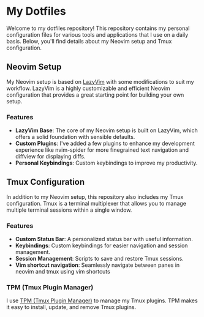 # My Dotfiles

Welcome to my dotfiles repository! This repository contains my personal configuration files for various tools and applications that I use on a daily basis. Below, you'll find details about my Neovim setup and Tmux configuration.

## Neovim Setup

My Neovim setup is based on [LazyVim](https://github.com/LazyVim/LazyVim) with some modifications to suit my workflow. LazyVim is a highly customizable and efficient Neovim configuration that provides a great starting point for building your own setup.

### Features

- **LazyVim Base**: The core of my Neovim setup is built on LazyVim, which offers a solid foundation with sensible defaults.
- **Custom Plugins**: I've added a few plugins to enhance my development experience like nvim-spider for more finegrained
  text navigation and diffview for displaying diffs.
- **Personal Keybindings**: Custom keybindings to improve my productivity.

## Tmux Configuration

In addition to my Neovim setup, this repository also includes my Tmux configuration. Tmux is a terminal multiplexer that allows you to manage multiple terminal sessions within a single window.

### Features

- **Custom Status Bar**: A personalized status bar with useful information.
- **Keybindings**: Custom keybindings for easier navigation and session management.
- **Session Management**: Scripts to save and restore Tmux sessions.
- **Vim shortcut navigation**: Seamlessly navigate between panes in neovim and tmux using vim shortcuts

### TPM (Tmux Plugin Manager)

I use [TPM (Tmux Plugin Manager)](https://github.com/tmux-plugins/tpm) to manage my Tmux plugins. TPM makes it easy to install, update, and remove Tmux plugins.
